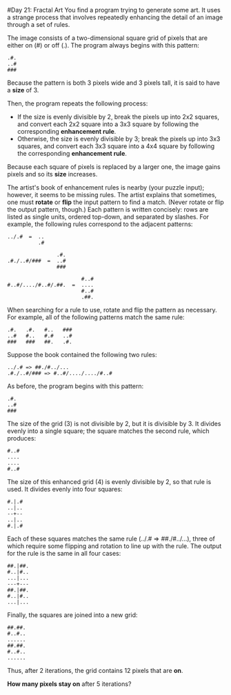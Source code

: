#Day 21: Fractal Art
You find a program trying to generate some art. It uses a strange process that involves repeatedly 
enhancing the detail of an image through a set of rules.

The image consists of a two-dimensional square grid of pixels that are either on (#) or off (.). The program 
always begins with this pattern:
```
.#.
..#
###
```
Because the pattern is both 3 pixels wide and 3 pixels tall, it is said to have a **size** of 3.

Then, the program repeats the following process:

* If the size is evenly divisible by 2, break the pixels up into 2x2 squares, and convert each 2x2 square 
into a 3x3 square by following the corresponding **enhancement rule**.
* Otherwise, the size is evenly divisible by 3; break the pixels up into 3x3 squares, and convert each 
3x3 square into a 4x4 square by following the corresponding **enhancement rule**.

Because each square of pixels is replaced by a larger one, the image gains pixels and so its **size** increases.

The artist's book of enhancement rules is nearby (your puzzle input); however, it seems to be missing rules. 
The artist explains that sometimes, one must **rotate** or **flip** the input pattern to find a match. (Never 
rotate or flip the output pattern, though.) Each pattern is written concisely: rows are listed as single 
units, ordered top-down, and separated by slashes. For example, the following rules correspond to the 
adjacent patterns:
```
../.#  =  ..
          .#

                .#.
.#./..#/###  =  ..#
                ###

                        #..#
#..#/..../#..#/.##.  =  ....
                        #..#
                        .##.
```
When searching for a rule to use, rotate and flip the pattern as necessary. For example, all of the following 
patterns match the same rule:
```
.#.   .#.   #..   ###
..#   #..   #.#   ..#
###   ###   ##.   .#.
```
Suppose the book contained the following two rules:
```
../.# => ##./#../...
.#./..#/### => #..#/..../..../#..#
```
As before, the program begins with this pattern:
```
.#.
..#
###
```
The size of the grid (3) is not divisible by 2, but it is divisible by 3. It divides evenly into a 
single square; the square matches the second rule, which produces:
```
#..#
....
....
#..#
```
The size of this enhanced grid (4) is evenly divisible by 2, so that rule is used. It divides evenly into four squares:
```
#.|.#
..|..
--+--
..|..
#.|.#
```
Each of these squares matches the same rule (../.# => ##./#../...), three of which require some flipping and rotation to line up with the rule. The output for the rule is the same in all four cases:
```
##.|##.
#..|#..
...|...
---+---
##.|##.
#..|#..
...|...
```
Finally, the squares are joined into a new grid:
```
##.##.
#..#..
......
##.##.
#..#..
......
```
Thus, after 2 iterations, the grid contains 12 pixels that are **on**.

**How many pixels stay on** after 5 iterations?